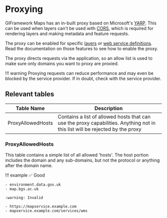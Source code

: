 # Proxying

GIFramework Maps has an in-built proxy based on Microsoft's [YARP](https://microsoft.github.io/reverse-proxy/). This can be used when layers can't be used with [CORS](https://developer.mozilla.org/en-US/docs/Web/HTTP/CORS), which is required for rendering layers and making metadata and feature requests.

The proxy can be enabled for specific [layers](../db/layers.md) or [web service definitions](../db/web-service-definitions.md). Read the documentation on those features to see how to enable the proxy.

The proxy directs requests via the application, so an allow list is used to make sure only domains you want to proxy are proxied.

!!! warning
    Proxying requests can reduce performance and may even be blocked by the service provider. If in doubt, check with the service provider.

## Relevant tables

| Table Name                        | Description                          |
| --------------------------------- | ------------------------------------ |
| ProxyAllowedHosts                 | Contains a list of allowed hosts that can use the proxy capabilities. Anything not in this list will be rejected by the proxy |

### ProxyAllowedHosts

This table contains a simple list of all allowed 'hosts'. The host portion includes the domain and any sub-domains, but not the protocol or anything after the domain name.

!!! example
    :white_check_mark: Good

    - environment.data.gov.uk
    - map.bgs.ac.uk

    :warning: Invalid

    - https://mapservice.example.com
    - mapservice.example.com/services/wms



